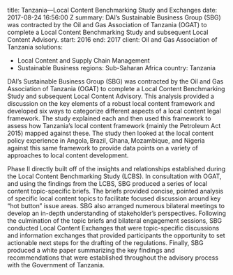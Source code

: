 
title: Tanzania—Local Content Benchmarking Study and Exchanges
date: 2017-08-24 16:56:00 Z
summary: DAI’s Sustainable Business Group (SBG) was contracted by the Oil and Gas
  Association of Tanzania (OGAT) to complete a Local Content Benchmarking Study and
  subsequent Local Content Advisory.
start: 2016
end: 2017
client: Oil and Gas Association of Tanzania
solutions:
- Local Content and Supply Chain Management
- Sustainable Business
regions: Sub-Saharan Africa
country: Tanzania


DAI’s Sustainable Business Group (SBG) was contracted by the Oil and Gas Association of Tanzania (OGAT) to complete a Local Content Benchmarking Study and subsequent Local Content Advisory. This analysis provided a discussion on the key elements of a robust local content framework and developed six ways to categorize different aspects of a local content legal framework. The study explained each and then used this framework to assess how Tanzania’s local content framework (mainly the Petroleum Act 2015) mapped against these. The study then looked at the local content policy experience in Angola, Brazil, Ghana, Mozambique, and Nigeria against this same framework to provide data points on a variety of approaches to local content development.

Phase II directly built off of the insights and relationships established during the Local Content Benchmarking Study (LCBS). In consultation with OGAT, and using the findings from the LCBS, SBG produced a series of local content topic-specific briefs. The briefs provided concise, pointed analysis of specific local content topics to facilitate focused discussion around key “hot button” issue areas. SBG also arranged numerous bilateral meetings to develop an in-depth understanding of stakeholder’s perspectives. Following the culmination of the topic briefs and bilateral engagement sessions, SBG conducted Local Content Exchanges that were topic-specific discussions and information exchanges that provided participants the opportunity to set actionable next steps for the drafting of the regulations. Finally, SBG produced a white paper summarizing the key findings and recommendations that were established throughout the advisory process with the Government of Tanzania.
